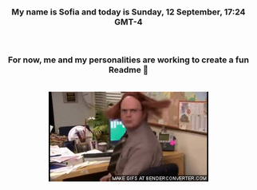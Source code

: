 


<div align="center">
<h3 >My name is Sofia and today is Sunday, 12 September, 17:24 GMT-4</h3><br>
<h3 >For now, me and my personalities are working to create a fun Readme 👋
</h3><br>
<img src='img/dwight.gif' alt='working...'/>
</div>
